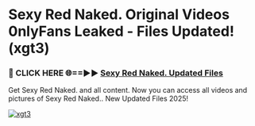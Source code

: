 # Sexy Red Naked. Original Videos 0nlyFans Leaked - Files Updated! (xgt3)

<h3>🔴 CLICK HERE 🌐==►► <a href="https://tinyurl.com/up5wt9bj" rel="nofollow">Sexy Red Naked. Updated Files</a></h3>

Get Sexy Red Naked. and all content. Now you can access all videos and pictures of Sexy Red Naked.. New Updated Files 2025!

[![xgt3](https://i.imgur.com/ABiUzMV.gif)](https://tinyurl.com/up5wt9bj)
